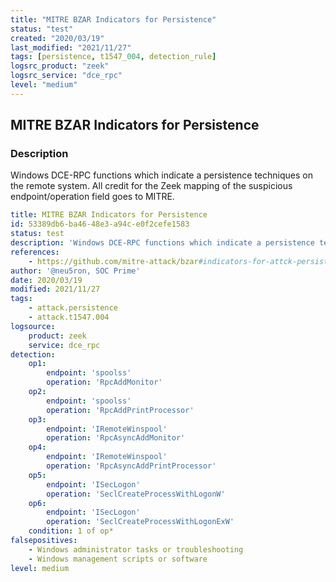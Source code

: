 ```yaml
---
title: "MITRE BZAR Indicators for Persistence"
status: "test"
created: "2020/03/19"
last_modified: "2021/11/27"
tags: [persistence, t1547_004, detection_rule]
logsrc_product: "zeek"
logsrc_service: "dce_rpc"
level: "medium"
---
```


## MITRE BZAR Indicators for Persistence

### Description

Windows DCE-RPC functions which indicate a persistence techniques on the remote system. All credit for the Zeek mapping of the suspicious endpoint/operation field goes to MITRE.

```yml
title: MITRE BZAR Indicators for Persistence
id: 53389db6-ba46-48e3-a94c-e0f2cefe1583
status: test
description: 'Windows DCE-RPC functions which indicate a persistence techniques on the remote system. All credit for the Zeek mapping of the suspicious endpoint/operation field goes to MITRE.'
references:
    - https://github.com/mitre-attack/bzar#indicators-for-attck-persistence
author: '@neu5ron, SOC Prime'
date: 2020/03/19
modified: 2021/11/27
tags:
    - attack.persistence
    - attack.t1547.004
logsource:
    product: zeek
    service: dce_rpc
detection:
    op1:
        endpoint: 'spoolss'
        operation: 'RpcAddMonitor'
    op2:
        endpoint: 'spoolss'
        operation: 'RpcAddPrintProcessor'
    op3:
        endpoint: 'IRemoteWinspool'
        operation: 'RpcAsyncAddMonitor'
    op4:
        endpoint: 'IRemoteWinspool'
        operation: 'RpcAsyncAddPrintProcessor'
    op5:
        endpoint: 'ISecLogon'
        operation: 'SeclCreateProcessWithLogonW'
    op6:
        endpoint: 'ISecLogon'
        operation: 'SeclCreateProcessWithLogonExW'
    condition: 1 of op*
falsepositives:
    - Windows administrator tasks or troubleshooting
    - Windows management scripts or software
level: medium

```
